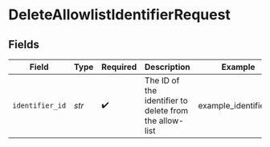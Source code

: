 # DeleteAllowlistIdentifierRequest


## Fields

| Field                                                  | Type                                                   | Required                                               | Description                                            | Example                                                |
| ------------------------------------------------------ | ------------------------------------------------------ | ------------------------------------------------------ | ------------------------------------------------------ | ------------------------------------------------------ |
| `identifier_id`                                        | *str*                                                  | :heavy_check_mark:                                     | The ID of the identifier to delete from the allow-list | example_identifier_id                                  |